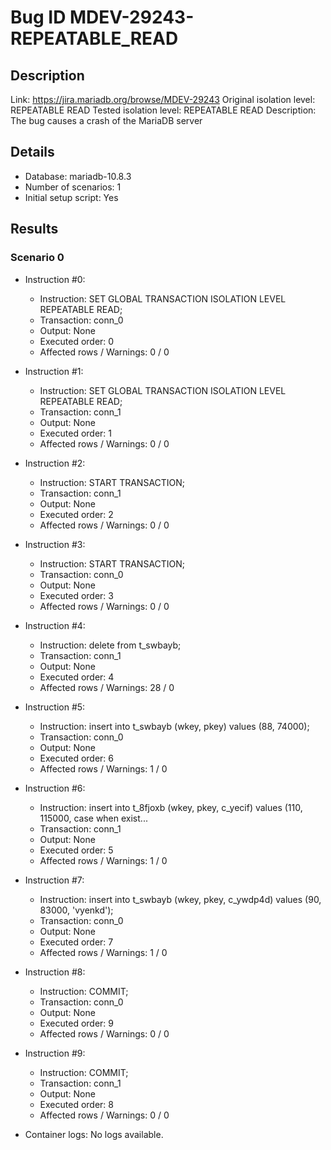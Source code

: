 # Bug ID MDEV-29243-REPEATABLE_READ

## Description

Link:                     https://jira.mariadb.org/browse/MDEV-29243
Original isolation level: REPEATABLE READ
Tested isolation level:   REPEATABLE READ
Description:              The bug causes a crash of the MariaDB server


## Details
 * Database: mariadb-10.8.3
 * Number of scenarios: 1
 * Initial setup script: Yes

## Results
### Scenario 0
 * Instruction #0:
     - Instruction:  SET GLOBAL TRANSACTION ISOLATION LEVEL REPEATABLE READ;
     - Transaction: conn_0
     - Output: None
     - Executed order: 0
     - Affected rows / Warnings: 0 / 0
 * Instruction #1:
     - Instruction:  SET GLOBAL TRANSACTION ISOLATION LEVEL REPEATABLE READ;
     - Transaction: conn_1
     - Output: None
     - Executed order: 1
     - Affected rows / Warnings: 0 / 0
 * Instruction #2:
     - Instruction:  START TRANSACTION;
     - Transaction: conn_1
     - Output: None
     - Executed order: 2
     - Affected rows / Warnings: 0 / 0
 * Instruction #3:
     - Instruction:  START TRANSACTION;
     - Transaction: conn_0
     - Output: None
     - Executed order: 3
     - Affected rows / Warnings: 0 / 0
 * Instruction #4:
     - Instruction:  delete from t_swbayb;
     - Transaction: conn_1
     - Output: None
     - Executed order: 4
     - Affected rows / Warnings: 28 / 0
 * Instruction #5:
     - Instruction:  insert into t_swbayb (wkey, pkey) values (88, 74000);
     - Transaction: conn_0
     - Output: None
     - Executed order: 6
     - Affected rows / Warnings: 1 / 0
 * Instruction #6:
     - Instruction:  insert into t_8fjoxb (wkey, pkey, c_yecif) values (110, 115000, case when exist...
     - Transaction: conn_1
     - Output: None
     - Executed order: 5
     - Affected rows / Warnings: 1 / 0
 * Instruction #7:
     - Instruction:  insert into t_swbayb (wkey, pkey, c_ywdp4d) values (90, 83000, 'vyenkd');
     - Transaction: conn_0
     - Output: None
     - Executed order: 7
     - Affected rows / Warnings: 1 / 0
 * Instruction #8:
     - Instruction:  COMMIT;
     - Transaction: conn_0
     - Output: None
     - Executed order: 9
     - Affected rows / Warnings: 0 / 0
 * Instruction #9:
     - Instruction:  COMMIT;
     - Transaction: conn_1
     - Output: None
     - Executed order: 8
     - Affected rows / Warnings: 0 / 0

 * Container logs:
   No logs available.
